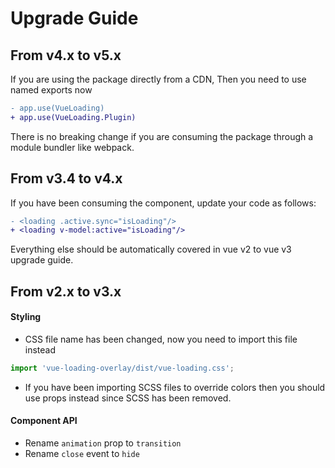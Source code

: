 # Upgrade Guide

## From v4.x to v5.x

If you are using the package directly from a CDN, Then you need to use named exports now

```diff
- app.use(VueLoading)
+ app.use(VueLoading.Plugin)
```

There is no breaking change if you are consuming the package through a module bundler like webpack.

## From v3.4 to v4.x

If you have been consuming the component, update your code as follows:

```diff
- <loading .active.sync="isLoading"/>
+ <loading v-model:active="isLoading"/>
```

Everything else should be automatically covered in vue v2 to vue v3 upgrade guide.

## From v2.x to v3.x

#### Styling

* CSS file name has been changed, now you need to import this file instead

```js
import 'vue-loading-overlay/dist/vue-loading.css';
```

* If you have been importing SCSS files to override colors then you should use props instead since SCSS has been
  removed.

#### Component API

* Rename `animation` prop to `transition`
* Rename `close` event to `hide`
